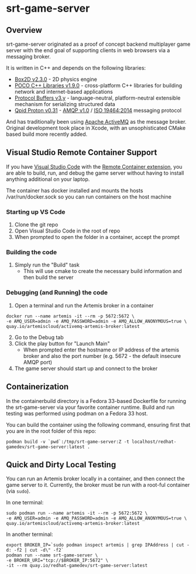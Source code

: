 # srt-game-server

## Overview

srt-game-server originated as a proof of concept backend multiplayer game server with the end goal of supporting clients in web browsers via a messaging broker.

It is written in C++ and depends on the following libraries:
* [Box2D v2.3.0](https://box2d.org) - 2D physics engine
* [POCO C++ Libraries v1.9.0](https://pocoproject.org) - cross-platform C++ libraries for building network and internet-based applications
* [Protocol Buffers v3.y](https://developers.google.com/protocol-buffers) - language-neutral, platform-neutral extensible mechanism for serializing structured data
* [Qpid Proton v0.31](http://qpid.apache.org/proton/index.html) - [AMQP v1.0](http://docs.oasis-open.org/amqp/core/v1.0/os/amqp-core-overview-v1.0-os.html#toc) / [ISO 19464:2014](https://www.iso.org/standard/64955.html) messaging protocol

And has traditionally been using [Apache ActiveMQ](activemq.apache.org) as the message broker. Original development took place in Xcode, 
with an unsophisticated CMake based build more recently added.

## Visual Studio Remote Container Support

If you have [Visual Studio Code](https://code.visualstudio.com/) with the [Remote Container extension](https://code.visualstudio.com/docs/remote/containers), you are able to build, run, and debug the game server without having to install anything additional on your laptop.

The container has docker installed and mounts the hosts /var/run/docker.sock so you can run containers on the host machine

### Starting up VS Code

1. Clone the git repo
2. Open Visual Studio Code in the root of repo
3. When prompted to open the folder in a container, accept the prompt

### Building the code

1. Simply run the "Build" task
   * This will use cmake to create the necessary build information and then build the server

### Debugging (and Running) the code

1. Open a terminal and run the Artemis broker in a container
```
docker run --name artemis -it --rm -p 5672:5672 \
-e AMQ_USER=admin -e AMQ_PASSWORD=admin -e AMQ_ALLOW_ANONYMOUS=true \
quay.io/artemiscloud/activemq-artemis-broker:latest
```
2. Go to the Debug tab
3. Click the play button for "Launch Main" 
   * When prompted enter the hostname or IP address of the artemis broker and also the port number 
     (e.g. 5672 - the default insecure AMQP port)
4. The game server should start up and connect to the broker

## Containerization
In the containerbuild directory is a Fedora 33-based Dockerfile for running
the srt-game-server via your favorite container runtime. Build and run
testing was performed using podman on a Fedora 33 host.

You can build the container using the following command, ensuring first that
you are in the root folder of this repo:

```
podman build -v `pwd`:/tmp/srt-game-server:Z -t localhost/redhat-gamedev/srt-game-server:latest .
```

## Quick and Dirty Local Testing
You can run an Artemis broker locally in a container, and then connect the
game server to it. Currently, the broker must be run with a root-ful
container (via `sudo`).

In one terminal:

```
sudo podman run --name artemis -it --rm -p 5672:5672 \
-e AMQ_USER=admin -e AMQ_PASSWORD=admin -e AMQ_ALLOW_ANONYMOUS=true \
quay.io/artemiscloud/activemq-artemis-broker:latest
```

In another terminal:

```
export BROKER_IP=`sudo podman inspect artemis | grep IPAddress | cut -d: -f2 | cut -d\" -f2`
podman run --name srt-game-server \
-e BROKER_URI="tcp://$BROKER_IP:5672" \
-it --rm quay.io/redhat-gamedev/srt-game-server:latest
```